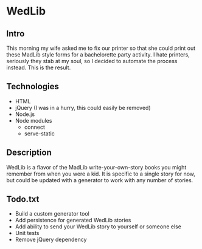 # WedLib

## Intro
This morning my wife asked me to fix our printer so that she could print out these MadLib style forms for a bachelorette party activity.  I hate printers, seriously they stab at my soul, so I decided to automate the process instead.  This is the result.

## Technologies
 - HTML
 - jQuery (I was in a hurry, this could easily be removed)
 - Node.js
 - Node modules
    - connect
    - serve-static

## Description
WedLib is a flavor of the MadLib write-your-own-story books you might remember from when you were a kid.  It is specific to a single story for now, but could be updated with a generator to work with any number of stories.

## Todo.txt
 - Build a custom generator tool
 - Add persistence for generated WedLib stories
 - Add ability to send your WedLib story to yourself or someone else
 - Unit tests
 - Remove jQuery dependency
